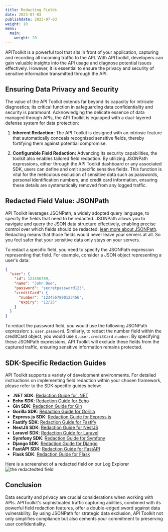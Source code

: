 ```yaml
---
title: Redacting Fields
date: 2023-07-03
publishdate: 2023-07-03
weight: 10
menu:
  main:
    weight: 20
---
```


APIToolkit is a powerful tool that sits in front of your application, capturing and recording all incoming traffic to the API. With APIToolkit, developers can gain valuable insights into the API usage and diagnose potential issues effectively. However, it is essential to ensure the privacy and security of sensitive information transmitted through the API.

## Ensuring Data Privacy and Security

The value of the API Toolkit extends far beyond its capacity for intricate diagnostics; its critical function in safeguarding data confidentiality and security is paramount. Acknowledging the delicate essence of data managed through APIs, the API Toolkit is equipped with a dual-layered defense system for data protection:

1. **Inherent Redaction:** The API Toolkit is designed with an intrinsic feature that automatically conceals recognized sensitive fields, thereby fortifying them against potential compromise.

2. **Configurable Field Redaction:** Advancing its security capabilities, the toolkit also enables tailored field redaction. By utilizing JSONPath expressions, either through the API Toolkit dashboard or any associated SDK, users can define and omit specific sensitive fields. This function is vital for the meticulous exclusion of sensitive data such as passwords, personal identification numbers, and credit card information, ensuring these details are systematically removed from any logged traffic.

## Redacted Field Value: JSONPath

API Toolkit leverages JSONPath, a widely adopted query language, to specify the fields that need to be redacted. JSONPath allows you to navigate and query the JSON data structure effectively, enabling precise control over which fields should be redacted. [lean more about JSONPath](https://lzone.de/cheat-sheet/JSONPath). Redacting means that those fields would never leave your servers at all. So you feel safer that your sensitive data only stays on your servers.

To redact a specific field, you need to specify the JSONPath expression representing that field. For example, consider a JSON object representing a user's data:

```json
{
  "user": {
    "id": 123456789,
    "name": "John Doe",
    "password": "secretpassword123",
    "creditCard": {
      "number": "1234567890123456",
      "expiry": "12/25"
    }
  }
}
```

To redact the password field, you would use the following JSONPath expression: `$.user.password`. Similarly, to redact the number field within the creditCard object, you would use `$.user.creditCard.number`. By specifying these JSONPath expressions, API Toolkit will exclude these fields from the captured traffic, ensuring sensitive information remains protected.

## SDK-Specific Redaction Guides

API Toolkit supports a variety of development environments. For detailed instructions on implementing field redaction within your chosen framework, please refer to the SDK-specific guides below:

- **.NET SDK**: [Redaction Guide for .NET](https://apitoolkit.io/docs/quickstarts/dotnet/dotnetcore/)
- **Echo SDK**: [Redaction Guide for Echo](https://apitoolkit.io/docs/quickstarts/golang/echo/)
- **Gin SDK**: [Redaction Guide for Gin](https://apitoolkit.io/docs/quickstarts/golang/gin/)
- **Gorilla SDK**: [Redaction Guide for Gorilla](https://apitoolkit.io/docs/quickstarts/golang/gorillamux/)
- **Express.js SDK**: [Redaction Guide for Express.js](../Quickstarts/NodeJS/ExpressJS.md)
- **Fastify SDK**: [Redaction Guide for Fastify](https://apitoolkit.io/docs/quickstarts/nodejs/fastify/)
- **NestJS SDK**: [Redaction Guide for NestJS](https://apitoolkit.io/docs/quickstarts/nodejs/nestjs/)
- **Laravel SDK**: [Redaction Guide for Laravel](https://apitoolkit.io/docs/quickstarts/php/laravel/)
- **Symfony SDK**: [Redaction Guide for Symfony](https://apitoolkit.io/docs/quickstarts/php/symfony/)
- **Django SDK**: [Redaction Guide for Django](https://apitoolkit.io/docs/quickstarts/python/django/)
- **FastAPI SDK**: [Redaction Guide for FastAPI](https://apitoolkit.io/docs/quickstarts/python/fastapi/)
- **Flask SDK**: [Redaction Guide for Flask](https://apitoolkit.io/docs/quickstarts/python/flask/)

Here is a screenshot of a redacted field on our Log Explorer
![the redactedted field](../the-redacted-field.png)

## Conclusion

Data security and privacy are crucial considerations when working with APIs. APIToolkit's sophisticated traffic capturing abilities, combined with its powerful field redaction features, offer a double-edged sword against data vulnerability. By using JSONPath for strategic data exclusion, API Toolkit not only simplifies compliance but also cements your commitment to preserving user confidentiality.